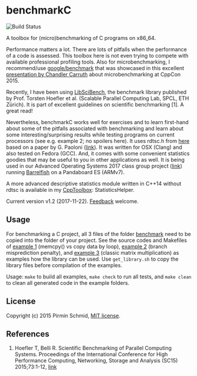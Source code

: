 benchmarkC
==========
![Build Status](https://github.com/pirminschmid/TestActions/actions/workflows/c-cpp.yml/badge.svg)

A toolbox for (micro)benchmarking of C programs on x86_64.

Performance matters a lot. There are lots of pitfalls when the performance of a code is assessed. This toolbox here is not even trying to compete with available professional profiling tools. Also for microbenchmarking, I recommend/use [google/benchmark][google_benchmark] that was showcased in this excellent [presentation by Chandler Carruth][microbenchmarking] about microbenchmarking at CppCon 2015.

Recently, I have been using [LibSciBench][libscibench], the benchmark library published by Prof. Torsten Hoefler et al. (Scalable Parallel Computing Lab, SPCL, ETH Zürich). It is part of excellent guidelines on scientific benchmarking [1]. A great read!

Nevertheless, benchmarkC works well for exercises and to learn first-hand about some of the pitfalls associated with benchmarking and learn about some interesting/surprising results while testing programs on current processors (see e.g. example 2; no spoilers here). It uses rdtsc.h from [here][rdtsc.h] based on a paper by G. Paoloni ([link][intel_paper]). It was written for OSX (Clang) and also tested on Fedora (GCC). And, it comes with some convenient statistics goodies that may be useful to you in other applications as well. It is being used in our Advanced Operating Systems 2017 class group project ([link][barrelfish_olympos]) running [Barrelfish][barrelfish] on a Pandaboard ES (ARMv7).

A more advanced descriptive statistics module written in C++14 without rdtsc is available in my [CppToolbox][cpptoolbox]: StatisticsHelper.

Current version v1.2 (2017-11-22). [Feedback][feedback] welcome.


Usage
-----
For benchmarking a C project, all 3 files of the folder [benchmark][benchmark] need to be copied into the folder of your project. See the source codes and Makefiles of [example 1][example1] (memcpy() vs copy data by loop), [example 2][example2] (branch misprediction penalty), and [example 3][example3] (classic matrix multiplication) as examples how the library can be used. Use `get_library.sh` to copy the library files before compilation of the examples. 

Usage: `make` to build all examples, `make check` to run all tests, and `make clean` to clean all generated code in the example folders.

License
-------

Copyright (c) 2015 Pirmin Schmid, [MIT license][license].

References
----------
1.  Hoefler T, Belli R. Scientific Benchmarking of Parallel Computing Systems. Proceedings of the International Conference for High Performance Computing, Networking, Storage and Analysis (SC15) 2015;73:1-12, [link][guidelines]

[google_benchmark]:https://github.com/google/benchmark
[microbenchmarking]:https://www.youtube.com/watch?v=nXaxk27zwlk
[libscibench]:https://spcl.inf.ethz.ch/Research/Performance/LibLSB/
[guidelines]:https://spcl.inf.ethz.ch/Publications/index.php?pub=222
[rdtsc.h]:https://idea.popcount.org/2013-01-28-counting-cycles---rdtsc/
[intel_paper]:http://www.intel.com/content/www/us/en/embedded/training/ia-32-ia-64-benchmark-code-execution-paper.html
[barrelfish_olympos]:https://www.pirmin-schmid.ch/software/barrelfish-olympos/
[barrelfish]:http://www.barrelfish.org/
[cpptoolbox]:https://github.com/pirminschmid/CppToolbox
[benchmark]:benchmark/
[example1]:example1/
[example2]:example2/
[example3]:example3/
[license]:LICENSE
[feedback]:mailto:mailbox@pirmin-schmid.ch?subject=benchmarkC
